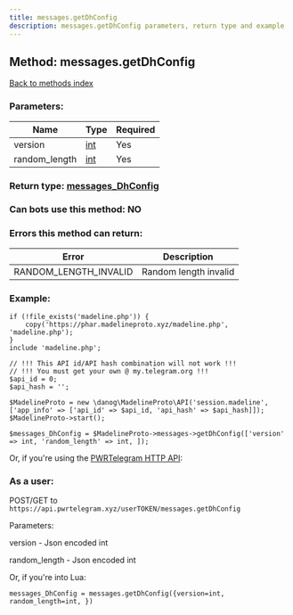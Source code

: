 ```yaml
---
title: messages.getDhConfig
description: messages.getDhConfig parameters, return type and example
---
```

## Method: messages.getDhConfig  
[Back to methods index](index.md)


### Parameters:

| Name     |    Type       | Required |
|----------|---------------|----------|
|version|[int](../types/int.md) | Yes|
|random\_length|[int](../types/int.md) | Yes|


### Return type: [messages\_DhConfig](../types/messages_DhConfig.md)

### Can bots use this method: **NO**


### Errors this method can return:

| Error    | Description   |
|----------|---------------|
|RANDOM_LENGTH_INVALID|Random length invalid|


### Example:


```
if (!file_exists('madeline.php')) {
    copy('https://phar.madelineproto.xyz/madeline.php', 'madeline.php');
}
include 'madeline.php';

// !!! This API id/API hash combination will not work !!!
// !!! You must get your own @ my.telegram.org !!!
$api_id = 0;
$api_hash = '';

$MadelineProto = new \danog\MadelineProto\API('session.madeline', ['app_info' => ['api_id' => $api_id, 'api_hash' => $api_hash]]);
$MadelineProto->start();

$messages_DhConfig = $MadelineProto->messages->getDhConfig(['version' => int, 'random_length' => int, ]);
```

Or, if you're using the [PWRTelegram HTTP API](https://pwrtelegram.xyz):



### As a user:

POST/GET to `https://api.pwrtelegram.xyz/userTOKEN/messages.getDhConfig`

Parameters:

version - Json encoded int

random_length - Json encoded int




Or, if you're into Lua:

```
messages_DhConfig = messages.getDhConfig({version=int, random_length=int, })
```


